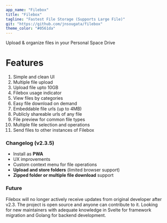 ```yaml
---
app_name: "Filebox"
title: "Filebox"
tagline: "Fastest File Storage (Supports Large File)"
git: "https://github.com/jnsougata/filebox"
theme_color: "#0561da"
---
```


Upload & organize files in your Personal Space Drive

# Features
1. Simple and clean UI
2. Multiple file upload
3. Upload file upto 10GB
4. Filebox usage indicator
5. View files by categories
6. Easy file download on demand
7. Embeddable file urls (up to 4MB)
8. Publicly shareable urls of any file
9. File preview for common file types
10. Multiple file selection and operations
11. Send files to other instances of Filebox

### Changelog (v2.3.5)
- Install as **PWA**
- UX improvements
- Custom context menu for file operations
- **Upload and store folders** (limited browser support)
- **Zipped folder or multiple file download** support
  
### Future 
Filebox will no longer actively receive updates from original developer after v2.3. The project is open source and anyone can contribute to it. Looking for new maintainers with adequate knowledge in Svelte for framework migration and Golang for backend development.